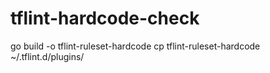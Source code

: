 # tflint-hardcode-check
go build -o tflint-ruleset-hardcode
cp tflint-ruleset-hardcode ~/.tflint.d/plugins/
